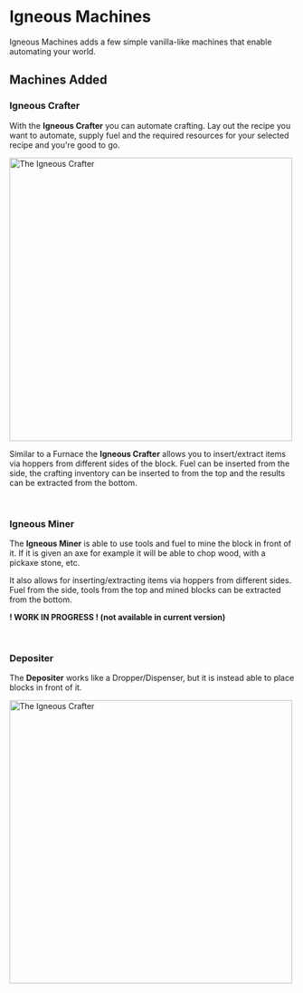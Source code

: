 # Igneous Machines
Igneous Machines adds a few simple vanilla-like machines that enable automating your world.

## Machines Added

### Igneous Crafter
With the **Igneous Crafter** you can automate crafting. Lay out the recipe you want to automate, supply fuel and the required resources for your selected recipe and you're good to go.

<img src="https://cdn-raw.modrinth.com/data/i4mUEhXw/images/0b0852b4527c87c640174228bde22565c32e87c8.png" alt="The Igneous Crafter" width="500"/>

Similar to a Furnace the **Igneous Crafter** allows you to insert/extract items via hoppers from different sides of the block. Fuel can be inserted from the side, the crafting inventory can be inserted to from the top and the results can be extracted from the bottom.

<br/>

### Igneous Miner
The **Igneous Miner** is able to use tools and fuel to mine the block in front of it. If it is given an axe for example it will be able to chop wood, with a pickaxe stone, etc.

It also allows for inserting/extracting items via hoppers from different sides. Fuel from the side, tools from the top and mined blocks can be extracted from the bottom.

**! WORK IN PROGRESS ! (not available in current version)**

<br/>

### Depositer
The **Depositer** works like a Dropper/Dispenser, but it is instead able to place blocks in front of it.

<img src="https://cdn-raw.modrinth.com/data/i4mUEhXw/images/f44f38b123bb7fe75195511ca98c948fc0154dd2.png" alt="The Igneous Crafter" width="500"/>
